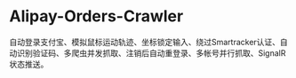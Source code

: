 # Alipay-Orders-Crawler
自动登录支付宝、模拟鼠标运动轨迹、坐标锁定输入、绕过Smartracker认证、自动识别验证码、多爬虫并发抓取、注销后自动重登录、多帐号并行抓取、SignalR 状态推送。
